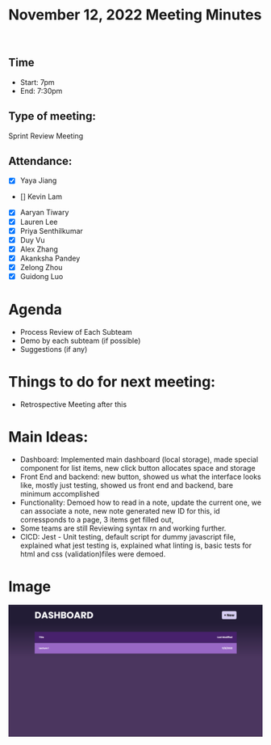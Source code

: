 <!-- Note taker: Aaryan Tiwary-->
<!-- Month Date, 2022-->
# November 12, 2022 Meeting Minutes
​
<!-- XX:XX AM/PM -->
## Time
- Start: 7pm
- End: 7:30pm
​
<!-- TA or team, etc.-->
## Type of meeting: 
​Sprint Review Meeting 
<!-- [x] for present -->
## Attendance:
- [x] Yaya Jiang
- [] Kevin Lam
- [x] Aaryan Tiwary
- [x] Lauren Lee
- [x] Priya Senthilkumar
- [x] Duy Vu
- [x] Alex Zhang
- [x] Akanksha Pandey
- [x] Zelong Zhou
- [x] Guidong Luo
​
<!-- Topics for the meeting-->
# Agenda
- Process Review of Each Subteam
- Demo by each subteam (if possible)
- Suggestions (if any) 
​
<!-- homework basically zzzz-->
# Things to do for next meeting:
- Retrospective Meeting after this
​
<!-- what was discussed for each topic-->
# Main Ideas:
- Dashboard: Implemented main dashboard (local storage), made special component for list items, new click button allocates space and storage 
- Front End and backend: new button, showed us what the interface looks like, mostly just testing, showed us front end and backend, bare minimum accomplished
- Functionality: Demoed how to read in a note, update the current one, we can associate a note, new note generated new ID for this, id corressponds to a page, 3 items get filled out, 
- Some teams are still Reviewing syntax rn and working further.
- CICD: Jest - Unit testing, default script for dummy javascript file, explained what jest testing is, explained what linting is, basic tests for html and css (validation)files were demoed. 
# Image
![Alt text](sprintreviewimage.png "Frontend Image")
